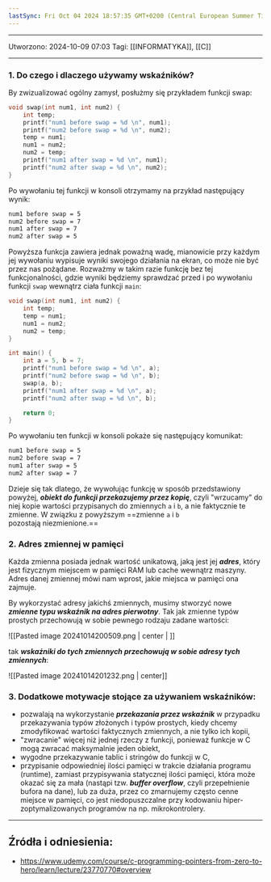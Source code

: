 ```yaml
---
lastSync: Fri Oct 04 2024 18:57:35 GMT+0200 (Central European Summer Time)
---
```

---
Utworzono: 2024-10-09 07:03
Tagi: [[INFORMATYKA]], [[C]]

---
### 1. Do czego i dlaczego używamy wskaźników?

By zwizualizować ogólny zamysł, posłużmy się przykładem funkcji swap:
```c
void swap(int num1, int num2) {
	int temp;
	printf("num1 before swap = %d \n", num1);
	printf("num2 before swap = %d \n", num2);
	temp = num1;
	num1 = num2;
	num2 = temp;
	printf("num1 after swap = %d \n", num1);
	printf("num2 after swap = %d \n", num2);
}
```

Po wywołaniu tej funkcji w konsoli otrzymamy na przykład następujący wynik:
```bash
num1 before swap = 5
num2 before swap = 7
num1 after swap = 7
num2 after swap = 5
```

Powyższa funkcja zawiera jednak poważną wadę, mianowicie przy każdym jej wywołaniu wypisuje wyniki swojego działania na ekran, co może nie być przez nas pożądane. Rozważmy w takim razie funkcję bez tej funkcjonalności, gdzie wyniki będziemy sprawdzać przed i po wywołaniu funkcji `swap` wewnątrz ciała funkcji `main`:
```c
void swap(int num1, int num2) {
	int temp;
	temp = num1;
	num1 = num2;
	num2 = temp;
}

int main() {
	int a = 5, b = 7;
	printf("num1 before swap = %d \n", a);
	printf("num2 before swap = %d \n", b);
	swap(a, b);
	printf("num1 after swap = %d \n", a);
	printf("num2 after swap = %d \n", b);

	return 0;
}
```

Po wywołaniu ten funkcji w konsoli pokaże się następujący komunikat:
```bash
num1 before swap = 5
num2 before swap = 7
num1 after swap = 5
num2 after swap = 7
```

Dzieje się tak dlatego, że wywołując funkcję w sposób przedstawiony powyżej, ***obiekt do funkcji przekazujemy przez kopię***, czyli "wrzucamy" do niej kopie wartości przypisanych do zmiennych `a` i `b`, a nie faktycznie te zmienne. W związku z powyższym ==zmienne `a` i `b` pozostają niezmienione.==

### 2. Adres zmiennej w pamięci

Każda zmienna posiada jednak wartość unikatową, jaką jest jej ***adres***, który jest fizycznym miejscem w pamięci RAM lub cache wewnątrz maszyny. Adres danej zmiennej mówi nam wprost, jakie miejsca w pamięci ona zajmuje. 

By wykorzystać adresy jakichś zmiennych, musimy stworzyć nowe ***zmienne typu wskaźnik na adres pierwotny***. Tak jak zmienne typów prostych przechowują w sobie pewnego rodzaju zadane wartości:

![[Pasted image 20241014200509.png | center | ]]

tak ***wskaźniki do tych zmiennych przechowują w sobie adresy tych zmiennych***:

![[Pasted image 20241014201232.png | center]]

### 3. Dodatkowe motywacje stojące za używaniem wskaźników:

- pozwalają na wykorzystanie ***przekazania przez wskaźnik*** w przypadku przekazywania typów złożonych i typów prostych, kiedy chcemy zmodyfikować wartości faktycznych zmiennych, a nie tylko ich kopii,
- "zwracanie" więcej niż jednej rzeczy z funkcji, ponieważ funkcje w C mogą zwracać maksymalnie jeden obiekt,
- wygodne przekazywanie tablic i stringów do funkcji w C,
- przypisanie odpowiedniej ilości pamięci w trakcie działania programu (runtime), zamiast przypisywania statycznej ilości pamięci, która może okazać się za mała (nastąpi tzw. ***buffer overflow***, czyli przepełnienie bufora na dane), lub za duża, przez co zmarnujemy często cenne miejsce w pamięci, co jest niedopuszczalne przy kodowaniu hiper-zoptymalizowanych programów na np. mikrokontrolery.

---
## Źródła i odniesienia:

- https://www.udemy.com/course/c-programming-pointers-from-zero-to-hero/learn/lecture/23770770#overview
